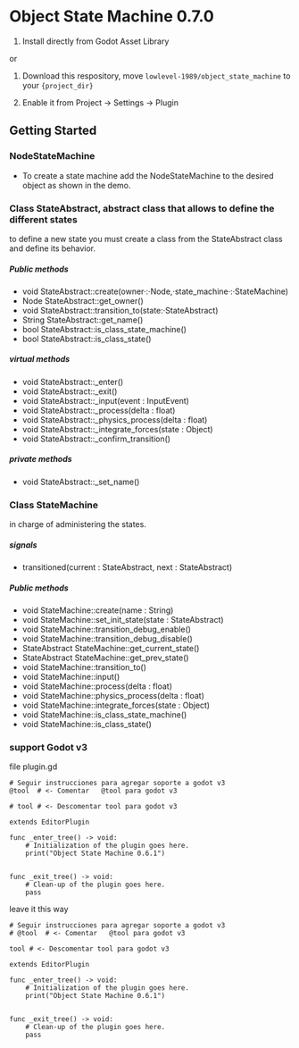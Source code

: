 # Object State Machine 0.7.0

1. Install directly from Godot Asset Library

or

1. Download this respository, move `lowlevel-1989/object_state_machine` to your `{project_dir}`

2. Enable it from Project -> Settings -> Plugin

## Getting Started

### NodeStateMachine

- To create a state machine add the NodeStateMachine to the desired object as shown in the demo.

### Class StateAbstract, abstract class that allows to define the different states

to define a new state you must create a class from the StateAbstract class and define its behavior.

##### Public methods
- void    StateAbstract::create(owner·:·Node,·state_machine·:·StateMachine)
- Node    StateAbstract::get_owner()
- void    StateAbstract::transition_to(state:·StateAbstract)
- String  StateAbstract::get_name()
- bool    StateAbstract::is_class_state_machine()
- bool    StateAbstract::is_class_state()

##### virtual methods
- void    StateAbstract::_enter()
- void    StateAbstract::_exit()
- void    StateAbstract::_input(event : InputEvent)
- void    StateAbstract::_process(delta : float)
- void    StateAbstract::_physics_process(delta : float)
- void    StateAbstract::_integrate_forces(state : Object)
- void    StateAbstract::_confirm_transition()

##### private methods
- void    StateAbstract::_set_name()

### Class StateMachine
in charge of administering the states.

##### signals
- transitioned(current : StateAbstract, next : StateAbstract)

##### Public methods
- void           StateMachine::create(name : String)
- void           StateMachine::set_init_state(state : StateAbstract)
- void           StateMachine::transition_debug_enable()
- void           StateMachine::transition_debug_disable()
- StateAbstract  StateMachine::get_current_state()
- StateAbstract  StateMachine::get_prev_state()
- void           StateMachine::transition_to()
- void           StateMachine::input()
- void           StateMachine::process(delta : float)
- void           StateMachine::physics_process(delta : float)
- void           StateMachine::integrate_forces(state : Object)
- void           StateMachine::is_class_state_machine()
- void           StateMachine::is_class_state()

### support Godot v3

file plugin.gd
```gdscript
# Seguir instrucciones para agregar soporte a godot v3
@tool  # <- Comentar   @tool para godot v3

# tool # <- Descomentar tool para godot v3

extends EditorPlugin

func _enter_tree() -> void:
	# Initialization of the plugin goes here.
	print("Object State Machine 0.6.1")


func _exit_tree() -> void:
	# Clean-up of the plugin goes here.
	pass
```
leave it this way
```gdscript
# Seguir instrucciones para agregar soporte a godot v3
# @tool  # <- Comentar   @tool para godot v3

tool # <- Descomentar tool para godot v3

extends EditorPlugin

func _enter_tree() -> void:
	# Initialization of the plugin goes here.
	print("Object State Machine 0.6.1")


func _exit_tree() -> void:
	# Clean-up of the plugin goes here.
	pass
```
